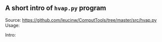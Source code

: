 ## A short intro of `hvap.py` program
Source: https://github.com/leucinw/ComputTools/tree/master/src/hvap.py
Usage:


Intro:
